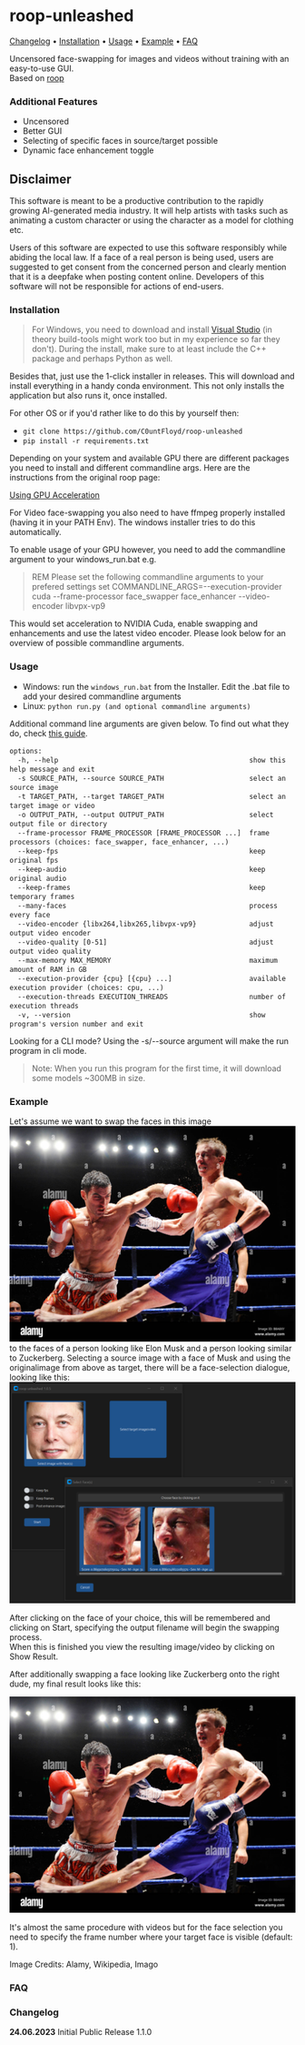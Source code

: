 # roop-unleashed

[Changelog](#changelog) • [Installation](#installation) • [Usage](#usage) • [Example](#example-input) • [FAQ](#faq)


Uncensored face-swapping for images and videos without training with an easy-to-use GUI.  
Based on [roop](https://github.com/s0md3v/roop)

### Additional Features

- Uncensored
- Better GUI
- Selecting of specific faces in source/target possible
- Dynamic face enhancement toggle

## Disclaimer

This software is meant to be a productive contribution to the rapidly growing AI-generated media industry. It will help artists with tasks such as animating a custom character or using the character as a model for clothing etc.

Users of this software are expected to use this software responsibly while abiding the local law. If a face of a real person is being used, users are suggested to get consent from the concerned person and clearly mention that it is a deepfake when posting content online. Developers of this software will not be responsible for actions of end-users.


### Installation

> For Windows, you need to download and install [Visual Studio](https://visualstudio.microsoft.com/de/downloads/) (in theory build-tools might work too but in my experience so far they don't). During the install, make sure to at least include the C++ package and perhaps Python as well.

Besides that, just use the 1-click installer in releases. This will download and install everything
in a handy conda environment. This not only installs the application but also runs it, once installed.


For other OS or if you'd rather like to do this by yourself then:

- `git clone https://github.com/C0untFloyd/roop-unleashed`
- `pip install -r requirements.txt`

Depending on your system and available GPU there are different packages you need to install and different commandline args. Here are the instructions from the original roop page:

[Using GPU Acceleration](https://github.com/s0md3v/roop/wiki/2.-Acceleration)

For Video face-swapping you also need to have ffmpeg properly installed (having it in your PATH Env). The windows installer tries to do this automatically.  


To enable usage of your GPU however, you need to add the commandline argument to your windows_run.bat e.g.

> REM Please set the following commandline arguments to your prefered settings
set COMMANDLINE_ARGS=--execution-provider cuda --frame-processor face_swapper face_enhancer --video-encoder libvpx-vp9

This would set acceleration to NVIDIA Cuda, enable swapping and enhancements and use the latest video encoder. Please look below for an overview of possible commandline arguments.



### Usage

- Windows: run the `windows_run.bat` from the Installer. Edit the .bat file to add your desired commandline arguments 
- Linux: `python run.py (and optional commandline arguments)`

Additional command line arguments are given below. To find out what they do, check [this guide](https://github.com/s0md3v/roop/wiki/Advanced-Options).

```
options:
  -h, --help                                               show this help message and exit
  -s SOURCE_PATH, --source SOURCE_PATH                     select an source image
  -t TARGET_PATH, --target TARGET_PATH                     select an target image or video
  -o OUTPUT_PATH, --output OUTPUT_PATH                     select output file or directory
  --frame-processor FRAME_PROCESSOR [FRAME_PROCESSOR ...]  frame processors (choices: face_swapper, face_enhancer, ...)
  --keep-fps                                               keep original fps
  --keep-audio                                             keep original audio
  --keep-frames                                            keep temporary frames
  --many-faces                                             process every face
  --video-encoder {libx264,libx265,libvpx-vp9}             adjust output video encoder
  --video-quality [0-51]                                   adjust output video quality
  --max-memory MAX_MEMORY                                  maximum amount of RAM in GB
  --execution-provider {cpu} [{cpu} ...]                   available execution provider (choices: cpu, ...)
  --execution-threads EXECUTION_THREADS                    number of execution threads
  -v, --version                                            show program's version number and exit
```

Looking for a CLI mode? Using the -s/--source argument will make the run program in cli mode.

> Note: When you run this program for the first time, it will download some models ~300MB in size.


### Example

Let's assume we want to swap the faces in this image
![originalimage](docs/kickboxing.jpg)
to the faces of a person looking like Elon Musk and a person looking similar to Zuckerberg.
Selecting a source image with a face of Musk and using the originalimage from above as target, there will be a face-selection dialogue, looking like this:
![face-selection](docs/faceselection.png)

After clicking on the face of your choice, this will be remembered and clicking on Start, specifying the output filename will begin the swapping process.  
When this is finished you view the resulting image/video by clicking on Show Result.

After additionally swapping a face looking like Zuckerberg onto the right dude, my final result looks like this:

![finalimage](docs/finaloutput.png)

It's almost the same procedure with videos but for the face selection you need to specify the frame number where your target face is visible (default: 1).


Image Credits: Alamy, Wikipedia, Imago

### FAQ

### Changelog

**24.06.2023** Initial Public Release 1.1.0


